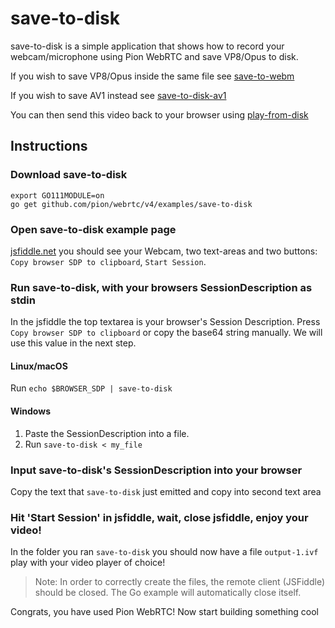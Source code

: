 # save-to-disk
save-to-disk is a simple application that shows how to record your webcam/microphone using Pion WebRTC and save VP8/Opus to disk.

If you wish to save VP8/Opus inside the same file see [save-to-webm](https://github.com/pion/example-webrtc-applications/tree/master/save-to-webm)

If you wish to save AV1 instead see [save-to-disk-av1](https://github.com/pion/webrtc/tree/master/examples/save-to-disk-av1)

You can then send this video back to your browser using [play-from-disk](https://github.com/pion/example-webrtc-applications/tree/master/play-from-disk)

## Instructions
### Download save-to-disk
```
export GO111MODULE=on
go get github.com/pion/webrtc/v4/examples/save-to-disk
```

### Open save-to-disk example page
[jsfiddle.net](https://jsfiddle.net/s179hacu/) you should see your Webcam, two text-areas and two buttons: `Copy browser SDP to clipboard`, `Start Session`.

### Run save-to-disk, with your browsers SessionDescription as stdin
In the jsfiddle the top textarea is your browser's Session Description. Press `Copy browser SDP to clipboard` or copy the base64 string manually.
We will use this value in the next step.

#### Linux/macOS
Run `echo $BROWSER_SDP | save-to-disk`
#### Windows
1. Paste the SessionDescription into a file.
1. Run `save-to-disk < my_file`

### Input save-to-disk's SessionDescription into your browser
Copy the text that `save-to-disk` just emitted and copy into second text area

### Hit 'Start Session' in jsfiddle, wait, close jsfiddle, enjoy your video!
In the folder you ran `save-to-disk` you should now have a file `output-1.ivf` play with your video player of choice!
> Note: In order to correctly create the files, the remote client (JSFiddle) should be closed. The Go example will automatically close itself.

Congrats, you have used Pion WebRTC! Now start building something cool
